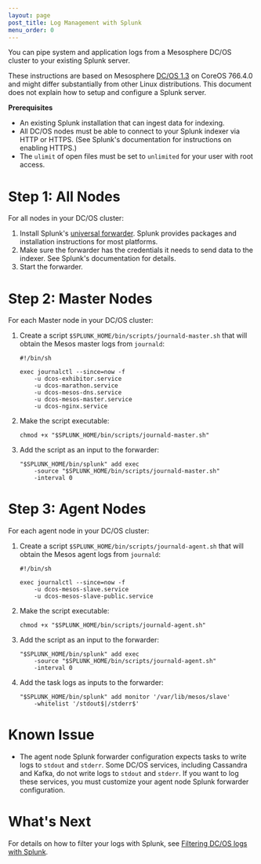 ```yaml
---
layout: page
post_title: Log Management with Splunk
menu_order: 0
---
```


You can pipe system and application logs from a Mesosphere DC/OS cluster to your existing Splunk server.

These instructions are based on Mesosphere [DC/OS 1.3][1] on CoreOS 766.4.0 and might differ substantially from other Linux distributions. This document does not explain how to setup and configure a Splunk server.

**Prerequisites**

*   An existing Splunk installation that can ingest data for indexing.
*   All DC/OS nodes must be able to connect to your Splunk indexer via HTTP or HTTPS. (See Splunk's documentation for instructions on enabling HTTPS.) 
*   The `ulimit` of open files must be set to `unlimited` for your user with root access.

# Step 1: All Nodes

For all nodes in your DC/OS cluster:

1.  Install Splunk's [universal forwarder][2]. Splunk provides packages and installation instructions for most platforms.
2.  Make sure the forwarder has the credentials it needs to send data to the indexer. See Splunk's documentation for details.
3.  Start the forwarder.

# Step 2: Master Nodes

For each Master node in your DC/OS cluster:

1.  Create a script `$SPLUNK_HOME/bin/scripts/journald-master.sh` that will obtain the Mesos master logs from `journald`:
    
        #!/bin/sh
        
        exec journalctl --since=now -f 
            -u dcos-exhibitor.service 
            -u dcos-marathon.service 
            -u dcos-mesos-dns.service 
            -u dcos-mesos-master.service 
            -u dcos-nginx.service
        

2.  Make the script executable:
    
        chmod +x "$SPLUNK_HOME/bin/scripts/journald-master.sh"
        

3.  Add the script as an input to the forwarder:
    
        "$SPLUNK_HOME/bin/splunk" add exec 
            -source "$SPLUNK_HOME/bin/scripts/journald-master.sh" 
            -interval 0
        

# Step 3: Agent Nodes

For each agent node in your DC/OS cluster:

1.  Create a script `$SPLUNK_HOME/bin/scripts/journald-agent.sh` that will obtain the Mesos agent logs from `journald`:
    
        #!/bin/sh
        
        exec journalctl --since=now -f 
            -u dcos-mesos-slave.service 
            -u dcos-mesos-slave-public.service
        

2.  Make the script executable:
    
        chmod +x "$SPLUNK_HOME/bin/scripts/journald-agent.sh"
        

3.  Add the script as an input to the forwarder:
    
        "$SPLUNK_HOME/bin/splunk" add exec 
            -source "$SPLUNK_HOME/bin/scripts/journald-agent.sh" 
            -interval 0
        

4.  Add the task logs as inputs to the forwarder:
    
        "$SPLUNK_HOME/bin/splunk" add monitor '/var/lib/mesos/slave' 
            -whitelist '/stdout$|/stderr$'
        

# Known Issue

*   The agent node Splunk forwarder configuration expects tasks to write logs to `stdout` and `stderr`. Some DC/OS services, including Cassandra and Kafka, do not write logs to `stdout` and `stderr`. If you want to log these services, you must customize your agent node Splunk forwarder configuration.

# What's Next

For details on how to filter your logs with Splunk, see [Filtering DC/OS logs with Splunk][3].

 [1]: /administration/release-notes/community-edition/1-3/
 [2]: http://www.splunk.com/en_us/download/universal-forwarder.html
 [3]: /administration/logging/filter-splunk/